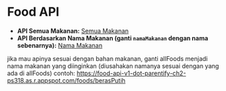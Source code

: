 # Food API

- **API Semua Makanan:** [Semua Makanan](https://food-api-v1-dot-parentify-ch2-ps318.as.r.appspot.com/foods/allFoods)
- **API Berdasarkan Nama Makanan (ganti `namaMakanan` dengan nama sebenarnya):** [Nama Makanan](https://food-api-v1-dot-parentify-ch2-ps318.as.r.appspot.com/foods/namaMakanan)


jika mau apinya sesuai dengan bahan makanan, ganti allFoods menjadi nama makanan yang diinginkan (diusahakan namanya sesuai dengan yang ada di allFoods)
contoh: https://food-api-v1-dot-parentify-ch2-ps318.as.r.appspot.com/foods/berasPutih
